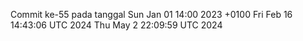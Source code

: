 Commit ke-55 pada tanggal Sun Jan 01 14:00 2023 +0100
Fri Feb 16 14:43:06 UTC 2024
Thu May  2 22:09:59 UTC 2024
